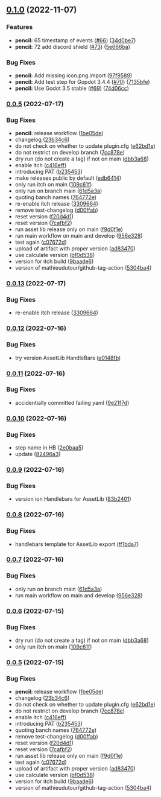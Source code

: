 ## [0.1.0](https://github.com/Structed/godot-playfab/compare/0.0.6...0.1.0) (2022-11-07)


### Features

* **pencil:** 65 timestamp of events ([#66](https://github.com/Structed/godot-playfab/issues/66)) ([34d0be7](https://github.com/Structed/godot-playfab/commit/34d0be7e9babb685b8ce9398a3ed5398f3be5a5f))
* **pencil:** 72 add discord shield ([#73](https://github.com/Structed/godot-playfab/issues/73)) ([5e666ba](https://github.com/Structed/godot-playfab/commit/5e666ba07ca8736644208c0be5cbadf561d63321))


### Bug Fixes

* **pencil:** Add missing icon.png.import ([97f9589](https://github.com/Structed/godot-playfab/commit/97f958986b0c69d76ce16664b42749e1a1f683b5))
* **pencil:** Add test step for Gopdot 3.4.4 ([#70](https://github.com/Structed/godot-playfab/issues/70)) ([7135bfe](https://github.com/Structed/godot-playfab/commit/7135bfe9bc1628572c38451aa773e0ecd3258839))
* **pencil:** Use Godot 3.5 stable ([#69](https://github.com/Structed/godot-playfab/issues/69)) ([74d06cc](https://github.com/Structed/godot-playfab/commit/74d06ccedb246d64a7be1493050baaaebb98dd0a))



### [0.0.5](https://github.com/Structed/godot-playfab/compare/v0.0.4...0.0.5) (2022-07-17)


### Bug Fixes

* **pencil:** release workflow ([1be05de](https://github.com/Structed/godot-playfab/commit/1be05deec0e2e9523d8e5d8156ebfb6a5218a1c3))
* changelog ([23b34c6](https://github.com/Structed/godot-playfab/commit/23b34c62a9feb9d275a065ee4f1f258ac20aed62))
* do not check on whether to update plugin.cfg ([e62bd1e](https://github.com/Structed/godot-playfab/commit/e62bd1ec61266b75e3d3b715a76b1f17e67def31))
* do not restrict on develop branch ([7cc878e](https://github.com/Structed/godot-playfab/commit/7cc878e739ef26ba17558e6a401a42bdeab1a5ad))
* dry run (do not create a tag) if not on main ([dbb3a68](https://github.com/Structed/godot-playfab/commit/dbb3a6806a335d8e1b2e952bdaca3a6f6fa9c258))
* enable itch ([c416eff](https://github.com/Structed/godot-playfab/commit/c416effbc14ac0a729184ff661e2db501258092a))
* introducing PAT ([b235453](https://github.com/Structed/godot-playfab/commit/b235453112bdf71ef2227321e892555456ecf5cd))
* make releases public by default ([edb6414](https://github.com/Structed/godot-playfab/commit/edb64145aee4e590072dc1f17ed99027a9b9103d))
* only run itch on main ([109c61f](https://github.com/Structed/godot-playfab/commit/109c61f9f1d0571d0e858f5d815fdd7789fe82f8))
* only run on branch main ([61d5a3a](https://github.com/Structed/godot-playfab/commit/61d5a3a008c6d0a0cb63a97485d5164e690d1986))
* quoting banch names ([764772e](https://github.com/Structed/godot-playfab/commit/764772e1fe32e52b93116ca014c27b09875358df))
* re-enable itch release ([3309664](https://github.com/Structed/godot-playfab/commit/3309664429bb1cbfe93ec67527c2ce0a360806d0))
* remove test-changelog ([d00ffab](https://github.com/Structed/godot-playfab/commit/d00ffab3112866d771c0dd0bc1a931f2e8ea2449))
* reset version ([f20d4d1](https://github.com/Structed/godot-playfab/commit/f20d4d10073054fc6c8abc19fcb23e8abd9ac713))
* reset version ([7cafbf2](https://github.com/Structed/godot-playfab/commit/7cafbf250e4cee4930c04566e92a430c47231c42))
* run asset lib release only on main ([f9d0f1e](https://github.com/Structed/godot-playfab/commit/f9d0f1e59bd67f029ac8f6f3946442b0565a95a5))
* run main workflow on main and develop ([956e328](https://github.com/Structed/godot-playfab/commit/956e328c9948c96cd16af661fea6828316091ceb))
* test again ([c07672d](https://github.com/Structed/godot-playfab/commit/c07672df773a3144c392005f7511bf218dca5ed1))
* upload of artifact with proper version ([ad83470](https://github.com/Structed/godot-playfab/commit/ad834707812a16c322688551e6d8c8abc83fb634))
* use calculate version ([bf0d538](https://github.com/Structed/godot-playfab/commit/bf0d5388dc042da87697c7e041ab085b84c39f21))
* version for itch build ([9baade6](https://github.com/Structed/godot-playfab/commit/9baade6e20aedf8e096cce57260165dd93649b24))
* version of mathieudutour/github-tag-action ([5304ba4](https://github.com/Structed/godot-playfab/commit/5304ba46ea552c6cf30aecf3718b1984f9dd876d))



### [0.0.13](https://github.com/Structed/godot-playfab/compare/0.0.12...0.0.13) (2022-07-17)


### Bug Fixes

* re-enable itch release ([3309664](https://github.com/Structed/godot-playfab/commit/3309664429bb1cbfe93ec67527c2ce0a360806d0))



### [0.0.12](https://github.com/Structed/godot-playfab/compare/0.0.11...0.0.12) (2022-07-16)


### Bug Fixes

* try version AssetLib HandleBars ([e0148fb](https://github.com/Structed/godot-playfab/commit/e0148fb9f6c6c7d83d4f77d8fcc539c998b5d8eb))



### [0.0.11](https://github.com/Structed/godot-playfab/compare/0.0.10...0.0.11) (2022-07-16)


### Bug Fixes

* accidentially committed failing yaml ([9e21f7d](https://github.com/Structed/godot-playfab/commit/9e21f7d463d8a95aeb0ad254c4a5ea20bbc01cd4))



### [0.0.10](https://github.com/Structed/godot-playfab/compare/0.0.9...0.0.10) (2022-07-16)


### Bug Fixes

* step name in HB ([2e0baa5](https://github.com/Structed/godot-playfab/commit/2e0baa5e406d407f0e318132d57bd660110f267c))
* update ([82496a3](https://github.com/Structed/godot-playfab/commit/82496a3b5d8e8932e7e10dfc7825bab5c6a626c4))



### [0.0.9](https://github.com/Structed/godot-playfab/compare/0.0.8...0.0.9) (2022-07-16)


### Bug Fixes

* version ion Handlebars for AssetLib ([83b2401](https://github.com/Structed/godot-playfab/commit/83b2401a9cd31eb116191222a7cca485c5aa888f))



### [0.0.8](https://github.com/Structed/godot-playfab/compare/0.0.7...0.0.8) (2022-07-16)


### Bug Fixes

* handlebars template for AssetLib export ([ff1bda7](https://github.com/Structed/godot-playfab/commit/ff1bda72acf82eadf2f4c562d44889c7c6400e95))



### [0.0.7](https://github.com/Structed/godot-playfab/compare/0.0.6...0.0.7) (2022-07-16)


### Bug Fixes

* only run on branch main ([61d5a3a](https://github.com/Structed/godot-playfab/commit/61d5a3a008c6d0a0cb63a97485d5164e690d1986))
* run main workflow on main and develop ([956e328](https://github.com/Structed/godot-playfab/commit/956e328c9948c96cd16af661fea6828316091ceb))



### [0.0.6](https://github.com/Structed/godot-playfab/compare/0.0.5...0.0.6) (2022-07-15)


### Bug Fixes

* dry run (do not create a tag) if not on main ([dbb3a68](https://github.com/Structed/godot-playfab/commit/dbb3a6806a335d8e1b2e952bdaca3a6f6fa9c258))
* only run itch on main ([109c61f](https://github.com/Structed/godot-playfab/commit/109c61f9f1d0571d0e858f5d815fdd7789fe82f8))



### [0.0.5](https://github.com/Structed/godot-playfab/compare/v0.0.4...0.0.5) (2022-07-15)


### Bug Fixes

* **pencil:** release workflow ([1be05de](https://github.com/Structed/godot-playfab/commit/1be05deec0e2e9523d8e5d8156ebfb6a5218a1c3))
* changelog ([23b34c6](https://github.com/Structed/godot-playfab/commit/23b34c62a9feb9d275a065ee4f1f258ac20aed62))
* do not check on whether to update plugin.cfg ([e62bd1e](https://github.com/Structed/godot-playfab/commit/e62bd1ec61266b75e3d3b715a76b1f17e67def31))
* do not restrict on develop branch ([7cc878e](https://github.com/Structed/godot-playfab/commit/7cc878e739ef26ba17558e6a401a42bdeab1a5ad))
* enable itch ([c416eff](https://github.com/Structed/godot-playfab/commit/c416effbc14ac0a729184ff661e2db501258092a))
* introducing PAT ([b235453](https://github.com/Structed/godot-playfab/commit/b235453112bdf71ef2227321e892555456ecf5cd))
* quoting banch names ([764772e](https://github.com/Structed/godot-playfab/commit/764772e1fe32e52b93116ca014c27b09875358df))
* remove test-changelog ([d00ffab](https://github.com/Structed/godot-playfab/commit/d00ffab3112866d771c0dd0bc1a931f2e8ea2449))
* reset version ([f20d4d1](https://github.com/Structed/godot-playfab/commit/f20d4d10073054fc6c8abc19fcb23e8abd9ac713))
* reset version ([7cafbf2](https://github.com/Structed/godot-playfab/commit/7cafbf250e4cee4930c04566e92a430c47231c42))
* run asset lib release only on main ([f9d0f1e](https://github.com/Structed/godot-playfab/commit/f9d0f1e59bd67f029ac8f6f3946442b0565a95a5))
* test again ([c07672d](https://github.com/Structed/godot-playfab/commit/c07672df773a3144c392005f7511bf218dca5ed1))
* upload of artifact with proper version ([ad83470](https://github.com/Structed/godot-playfab/commit/ad834707812a16c322688551e6d8c8abc83fb634))
* use calculate version ([bf0d538](https://github.com/Structed/godot-playfab/commit/bf0d5388dc042da87697c7e041ab085b84c39f21))
* version for itch build ([9baade6](https://github.com/Structed/godot-playfab/commit/9baade6e20aedf8e096cce57260165dd93649b24))
* version of mathieudutour/github-tag-action ([5304ba4](https://github.com/Structed/godot-playfab/commit/5304ba46ea552c6cf30aecf3718b1984f9dd876d))
